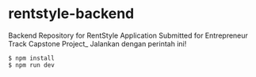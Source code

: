 # rentstyle-backend
Backend Repository for RentStyle Application Submitted for Entrepreneur Track Capstone Project_
Jalankan dengan perintah ini!
```
$ npm install
$ npm run dev
```